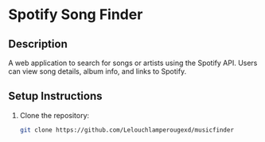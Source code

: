 # Spotify Song Finder

## Description
A web application to search for songs or artists using the Spotify API. Users can view song details, album info, and links to Spotify.

## Setup Instructions
1. Clone the repository:
   ```bash
   git clone https://github.com/Lelouchlamperougexd/musicfinder